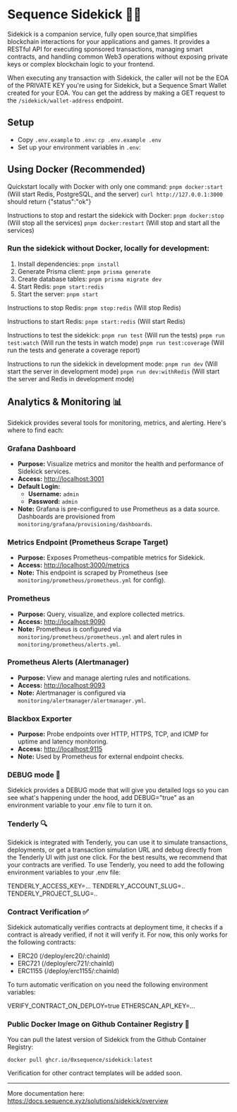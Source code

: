 # Sequence Sidekick 🧑‍💻

Sidekick is a companion service, fully open source,that simplifies blockchain interactions for your applications and games. It provides a RESTful API for executing sponsored transactions, managing smart contracts, and handling common Web3 operations without exposing private keys or complex blockchain logic to your frontend.

When executing any transaction with Sidekick, the caller will not be the EOA of the PRIVATE KEY you're using for Sidekick, but a Sequence Smart Wallet created for your EOA.
You can get the address by making a GET request to the `/sidekick/wallet-address` endpoint.

## Setup

- Copy `.env.example` to `.env`: `cp .env.example .env`
- Set up your environment variables in `.env`:

## Using Docker (Recommended)

Quickstart locally with Docker with only one command:
`pnpm docker:start` (Will start Redis, PostgreSQL, and the server)
`curl http://127.0.0.1:3000` should return {"status":"ok"}

Instructions to stop and restart the sidekick with Docker:
`pnpm docker:stop` (Will stop all the services)
`pnpm docker:restart` (Will stop and start all the services)

### Run the sidekick without Docker, locally for development:
1. Install dependencies: `pnpm install`
2. Generate Prisma client: `pnpm prisma generate`
3. Create database tables: `pnpm prisma migrate dev`
4. Start Redis: `pnpm start:redis`
5. Start the server: `pnpm start`

Instructions to stop Redis:
`pnpm stop:redis` (Will stop Redis)

Instructions to start Redis:
`pnpm start:redis` (Will start Redis)

Instructions to test the sidekick:
`pnpm run test` (Will run the tests)
`pnpm run test:watch` (Will run the tests in watch mode)
`pnpm run test:coverage` (Will run the tests and generate a coverage report)

Instructions to run the sidekick in development mode:
`pnpm run dev` (Will start the server in development mode)
`pnpm run dev:withRedis` (Will start the server and Redis in development mode)

## Analytics & Monitoring 📊

Sidekick provides several tools for monitoring, metrics, and alerting. Here's where to find each:

### Grafana Dashboard
- **Purpose:** Visualize metrics and monitor the health and performance of Sidekick services.
- **Access:** [http://localhost:3001](http://localhost:3001)
- **Default Login:**  
  - **Username:** `admin`  
  - **Password:** `admin`
- **Note:** Grafana is pre-configured to use Prometheus as a data source. Dashboards are provisioned from `monitoring/grafana/provisioning/dashboards`.

### Metrics Endpoint (Prometheus Scrape Target)
- **Purpose:** Exposes Prometheus-compatible metrics for Sidekick.
- **Access:** [http://localhost:3000/metrics](http://localhost:3000/metrics)
- **Note:** This endpoint is scraped by Prometheus (see `monitoring/prometheus/prometheus.yml` for config).

### Prometheus
- **Purpose:** Query, visualize, and explore collected metrics.
- **Access:** [http://localhost:9090](http://localhost:9090)
- **Note:** Prometheus is configured via `monitoring/prometheus/prometheus.yml` and alert rules in `monitoring/prometheus/alerts.yml`.

### Prometheus Alerts (Alertmanager)
- **Purpose:** View and manage alerting rules and notifications.
- **Access:** [http://localhost:9093](http://localhost:9093)
- **Note:** Alertmanager is configured via `monitoring/alertmanager/alertmanager.yml`.

### Blackbox Exporter
- **Purpose:** Probe endpoints over HTTP, HTTPS, TCP, and ICMP for uptime and latency monitoring.
- **Access:** [http://localhost:9115](http://localhost:9115)
- **Note:** Used by Prometheus for external endpoint checks.

### DEBUG mode 🐛

Sidekick provides a DEBUG mode that will give you detailed logs so you can see what's happening under the hood, add DEBUG="true" as an environment variable to your .env file to turn it on.

### Tenderly 🔍

Sidekick is integrated with Tenderly, you can use it to simulate transactions, deployments, or get a transaction simulation URL and debug directly from the Tenderly UI with just one click. For the best results, we recommend that your contracts are verified.
To use Tenderly, you need to add the following environment variables to your .env file:

TENDERLY_ACCESS_KEY=...
TENDERLY_ACCOUNT_SLUG=..
TENDERLY_PROJECT_SLUG=..

### Contract Verification ✅

Sidekick automatically verifies contracts at deployment time, it checks if a contract is already verified, if not it will verify it.
For now, this only works for the following contracts:

- ERC20 (/deploy/erc20/:chainId)
- ERC721 (/deploy/erc721/:chainId)
- ERC1155 (/deploy/erc1155/:chainId)

To turn automatic verification on you need the following environment variables:

VERIFY_CONTRACT_ON_DEPLOY=true
ETHERSCAN_API_KEY=...

### Public Docker Image on Github Container Registry 🐳

You can pull the latest version of Sidekick from the Github Container Registry:

```
docker pull ghcr.io/0xsequence/sidekick:latest
```

Verification for other contract templates will be added soon.

---

More documentation here: https://docs.sequence.xyz/solutions/sidekick/overview
